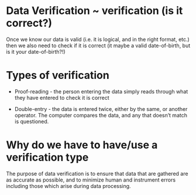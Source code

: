 # Data Verification ~ verification (is it correct?)

Once we know our data is valid (i.e. it is logical, and in the right format, etc.) then we also need to check if it is correct 
(it maybe a valid date-of-birth, but is it your date-of-birth?!)

# Types of verification

- Proof-reading - the person entering the data simply reads through what they have entered to check it is correct

- Double-entry - the data is entered twice, either by the same, or another operator. The computer compares the data, and any that doesn’t match is questioned.

# Why do we have to have/use a verification type

The purpose of data verification is to ensure that data that are gathered are as accurate as possible, and to minimize human and instrument errors 
including those which arise during data processing.
